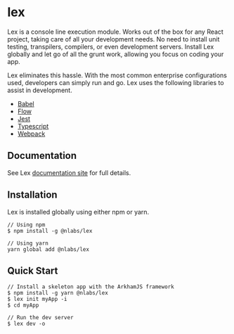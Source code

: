 # lex

Lex is a console line execution module. Works out of the box for any React project, taking care of all your development needs. No need to install unit testing, transpilers, compilers, or even development servers. Install Lex globally and let go of all the grunt work, allowing you focus on coding your app.

Lex eliminates this hassle. With the most common enterprise configurations used, developers can simply run and go. Lex uses the following libraries to assist in development.

- [Babel](https://babeljs.io/)
- [Flow](https://flow.org/)
- [Jest](https://facebook.github.io/jest/)
- [Typescript](http://www.typescriptlang.org/)
- [Webpack](https://webpack.js.org/)


## Documentation

See Lex [documentation site](http://lex.nitrogenlabs.com) for full details.

## Installation

Lex is installed globally using either npm or yarn.

```shell
// Using npm
$ npm install -g @nlabs/lex

// Using yarn
yarn global add @nlabs/lex
```

## Quick Start

```shell
// Install a skeleton app with the ArkhamJS framework
$ npm install -g yarn @nlabs/lex
$ lex init myApp -i
$ cd myApp

// Run the dev server
$ lex dev -o
```
